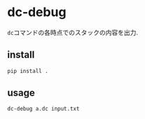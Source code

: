# dc-debug

`dc`コマンドの各時点でのスタックの内容を出力.

## install

```sh
pip install .
```

## usage

```sh
dc-debug a.dc input.txt
```
